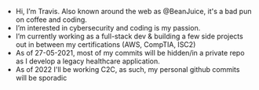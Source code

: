 - Hi, I’m Travis. Also known around the web as @BeanJuice, it's a bad pun on coffee and coding.
- I’m interested in cybersecurity and coding is my passion.
- I’m currently working as a full-stack dev & building a few side projects out in between my certifications (AWS, CompTIA, ISC2)
- As of 27-05-2021, most of my commits will be hidden/in a private repo as I develop a legacy healthcare application.
- As of 2022 I'll be working C2C, as such, my personal github commits will be sporadic
<!---
BeanJuice/BeanJuice is a ✨ special ✨ repository because its `README.md` (this file) appears on your GitHub profile.
You can click the Preview link to take a look at your changes.
--->
